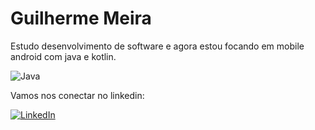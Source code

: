 # Guilherme Meira 

Estudo desenvolvimento de software e agora estou focando em mobile android com java e kotlin.

![Java](https://img.shields.io/badge/Java-000?style=for-the-badge&logo=java)


Vamos nos conectar no linkedin:

[![LinkedIn](https://img.shields.io/badge/LinkedIn-000?style=for-the-badge&logo=linkedin&logoColor=0E76A8)](https://www.linkedin.com/in/guilhermemeirasantana/)


